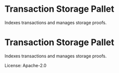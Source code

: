 # Transaction Storage Pallet

Indexes transactions and manages storage proofs.
# Transaction Storage Pallet

Indexes transactions and manages storage proofs.

License: Apache-2.0
